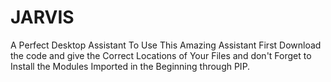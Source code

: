 # JARVIS
A Perfect Desktop Assistant
To Use This Amazing Assistant First Download the code and give the Correct Locations of Your Files and don't Forget to Install the Modules Imported in the Beginning through PIP.

